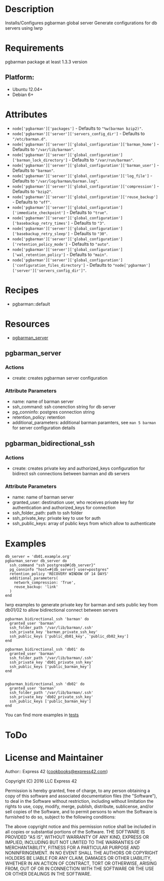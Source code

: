 # Description

Installs/Configures pgbarman global server
Generate configurations for db servers using lwrp

# Requirements

pgbarman package at least 1.3.3 version

## Platform:

* Ubuntu 12.04+
* Debian 6+


# Attributes

* `node['pgbarman']['packages']` -  Defaults to `"%w(barman bzip2)"`.
* `node['pgbarman']['server']['servers_config_dir']` -  Defaults to `"/etc/barman.d"`.
* `node['pgbarman']['server']['global_configuration']['barman_home']` -  Defaults to `"/var/lib/barman"`.
* `node['pgbarman']['server']['global_configuration']['barman_lock_directory']` -  Defaults to `"/var/run/barman"`.
* `node['pgbarman']['server']['global_configuration']['barman_user']` -  Defaults to `"barman"`.
* `node['pgbarman']['server']['global_configuration']['log_file']` -  Defaults to `"/var/log/barman/barman.log"`.
* `node['pgbarman']['server']['global_configuration']['compression']` -  Defaults to `"bzip2"`.
* `node['pgbarman']['server']['global_configuration']['reuse_backup']` -  Defaults to `"off"`.
* `node['pgbarman']['server']['global_configuration']['immediate_checkpoint']` -  Defaults to `"true"`.
* `node['pgbarman']['server']['global_configuration']['basebackup_retry_times']` -  Defaults to `"3"`.
* `node['pgbarman']['server']['global_configuration']['basebackup_retry_sleep']` -  Defaults to `"30"`.
* `node['pgbarman']['server']['global_configuration']['retention_policy_mode']` -  Defaults to `"auto"`.
* `node['pgbarman']['server']['global_configuration']['wal_retention_policy']` -  Defaults to `"main"`.
* `node['pgbarman']['server']['global_configuration']['configuration_files_directory']` -  Defaults to `"node['pgbarman']['server']['servers_config_dir']"`.

# Recipes

* pgbarman::default

# Resources

* [pgbarman_server](#pgbarman_server)

## pgbarman_server

### Actions

- create: creates pgbarman server configuration

### Attribute Parameters

- name: name of barman server
- ssh_command: ssh conenction string for db server
- pg_conninfo: postgres connection string
- retention_policy: retention
- additional_parameters: additional barman paramters, see ```man 5 barman``` for server configuration details

## pgbarman\_bidirectional_ssh

### Actions

- create: creates private key and authorized_keys configuration  for bidirect ssh connections between barman and db servers

### Attribute Parameters

- name: name of barman server
- granted_user: destination user, who receives private key for authentication and authorized_keys for connection
- ssh_folder_path: path to ssh folder
- ssh_private_key: private key to use for auth
- ssh_public_keys: array of public keys from which allow to authenticate


# Examples
```
db_server = 'db01.example.org'
pgbarman_server db_server do
  ssh_command "ssh postgres@#{db_server}"
  pg_conninfo "host=#{db_server} user=postgres"
  retention_policy 'RECOVERY WINDOW OF 14 DAYS'
  additional_parameters(
    network_compression: 'True',
    reuse_backup: 'link'
  )
end
```
lwrp examples to generate private key for barman and sets public key from db01/02 to allow bidirectional connect between servers

```
pgbarman_bidirectional_ssh 'barman' do
  granted_user 'barman'
  ssh_folder_path '/var/lib/barman/.ssh'
  ssh_private_key 'barman_private_ssh_key'
  ssh_public_keys ['public_db01_key', 'public_db02_key']
end

pgbarman_bidirectional_ssh 'db01' do
  granted_user 'barman'
  ssh_folder_path '/var/lib/barman/.ssh'
  ssh_private_key 'db01_private_ssh_key'
  ssh_public_keys ['public_barman_key']
end


pgbarman_bidirectional_ssh 'db02' do
  granted_user 'barman'
  ssh_folder_path '/var/lib/barman/.ssh'
  ssh_private_key 'db02_private_ssh_key'
  ssh_public_keys ['public_barman_key']
end

```
You can find more examples in [tests](https://github.com/express42-cookbooks/pgbarman/tree/master/templates/default/server)

# ToDo

# License and Maintainer

Author:: Express 42 (cookbooks@express42.com)

Copyright (C) 2016 LLC Express 42

Permission is hereby granted, free of charge, to any person obtaining a copy of this software and associated documentation files (the "Software"), to deal in the Software without restriction, including without limitation the rights to use, copy, modify, merge, publish, distribute, sublicense, and/or sell copies of the Software, and to permit persons to whom the Software is furnished to do so, subject to the following conditions:

The above copyright notice and this permission notice shall be included in all copies or substantial portions of the Software. THE SOFTWARE IS PROVIDED "AS IS", WITHOUT WARRANTY OF ANY KIND, EXPRESS OR IMPLIED, INCLUDING BUT NOT LIMITED TO THE WARRANTIES OF MERCHANTABILITY, FITNESS FOR A PARTICULAR PURPOSE AND NONINFRINGEMENT. IN NO EVENT SHALL THE AUTHORS OR COPYRIGHT HOLDERS BE LIABLE FOR ANY CLAIM, DAMAGES OR OTHER LIABILITY, WHETHER IN AN ACTION OF CONTRACT, TORT OR OTHERWISE, ARISING FROM, OUT OF OR IN CONNECTION WITH THE SOFTWARE OR THE USE OR OTHER DEALINGS IN THE SOFTWARE.
